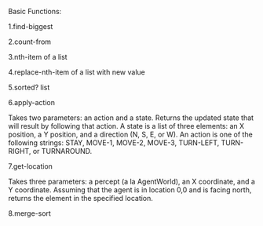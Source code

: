 Basic Functions:


1.find-biggest

2.count-from

3.nth-item of a list

4.replace-nth-item of a list with new value

5.sorted? list

6.apply-action 

Takes two parameters: an action and a state. Returns the updated state that will result by following that action. 
A state is a list of three elements: an X position, a Y position, and a direction (N, S, E, or W).
An action is one of the following strings: STAY, MOVE-1, MOVE-2, MOVE-3, TURN-LEFT, TURN-RIGHT, or TURNAROUND.

7.get-location 

Takes three parameters: a percept (a la AgentWorld), an X coordinate, and a Y coordinate. 
Assuming that the agent is in location 0,0 and is facing north, returns the element in the specified location. 

8.merge-sort
